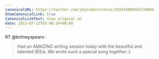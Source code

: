 ```yaml
---
canonicalURL: https://twitter.com/jmjordan/status/355534080101720064
ShowCanonicalLink: true
CanonicalLinkText: View original on
date: 2013-07-12T03:48:24+00:00
---
```

RT @britneyspears:
> Had an AMAZING writing session today with the beautiful and talented @Sia. We wrote such a special song together :)